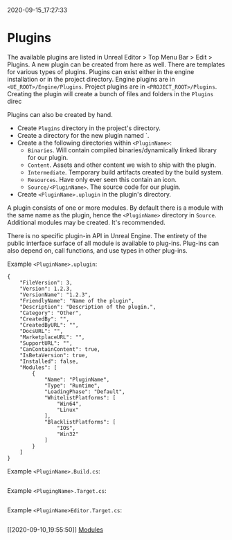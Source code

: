 2020-09-15_17:27:33

# Plugins

The available plugins are listed in Unreal Editor > Top Menu Bar > Edit > Plugins.
A new plugin can be created from here as well.
There are templates for various types of plugins.
Plugins can exist either in the engine installation or in the project directory.
Engine plugins are in `<UE_ROOT>/Engine/Plugins`.
Project plugins are in `<PROJECT_ROOT>/Plugins`.
Creating the plugin will create a bunch of files and folders in the `Plugins` direc

Plugins can also be created by hand.
- Create `Plugins` directory in the project's directory.
- Create a directory for the new plugin named `<PluginName>.
- Create a the following directories within `<PluginName>`:
    - `Binaries`. Will contain compiled binaries/dynamically linked library for our plugin.
    - `Content`. Assets and other content we wish to ship with the plugin.
    - `Intermediate`. Temporary build artifacts created by the build system.
    - `Resources`. Have only ever seen this contain an icon.
    - `Source/<PluginName>`. The source code for our plugin.
- Create `<PluginName>.uplugin` in the plugin's directory.

A plugin consists of one or more modules.
By default there is a module with the same name as the plugin, hence the `<PluginName>` directory in `Source`.
Additional modules may be created. It's recommended.

There is no specific plugin-in API in Unreal Engine.
The entirety of the public interface surface of all module is available to plug-ins.
Plug-ins can also depend on, call functions, and use types in other plug-ins.

Example `<PluginName>.uplugin`:
```
{
    "FileVersion": 3,
    "Version": 1.2.3,
    "VersionName": "1.2.3",
    "FriendlyName": "Name of the plugin",
    "Description": "Description of the plugin.",
    "Category": "Other",
    "CreatedBy": "",
    "CreatedByURL": "",
    "DocsURL": "",
    "MarketplaceURL": "",
    "SupportURL": "",
    "CanContainContent": true,
    "IsBetaVersion": true,
    "Installed": false,
    "Modules": [
        {
            "Name": "PluginName",
            "Type": "Runtime",
            "LoadingPhase": "Default",
            "WhitelistPlatforms": [
                "Win64",
                "Linux"
            ],
            "BlacklistPlatforms": [
                "IOS",
                "Win32"
            ]
        }
    ]
}
```

Example `<PluginName>.Build.cs`:
```csharp
```

Example `<PlugingName>.Target.cs`:
```csharp
```


Example `<PluginName>Editor.Target.cs`:
```csharp
```

[[2020-09-10_19:55:50]] [Modules](./Modules.md)  
